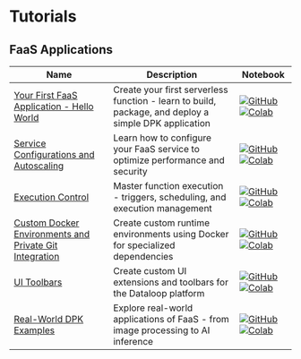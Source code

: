 # Tutorials

## FaaS Applications
| Name | Description | Notebook |
| --- | --- | --- |
| <div>[Your First FaaS Application - Hello World](faas_applications/building_an_app/chapter.md)</div> | Create your first serverless function - learn to build, package, and deploy a simple DPK application | [![GitHub](https://badgen.net/badge/icon/github?icon=github&label)](https://github.com/dataloop-ai/dtlpy-documentation/blob/main/tutorials/faas_applications/building_an_app/chapter.ipynb) [![Colab](https://colab.research.google.com/assets/colab-badge.svg)](https://colab.research.google.com/github/dataloop-ai/dtlpy-documentation/blob/main/tutorials/faas_applications/building_an_app/chapter.ipynb) |
| <div>[Service Configurations and Autoscaling](faas_applications/service_configurations/chapter.md)</div> | Learn how to configure your FaaS service to optimize performance and security | [![GitHub](https://badgen.net/badge/icon/github?icon=github&label)](https://github.com/dataloop-ai/dtlpy-documentation/blob/main/tutorials/faas_applications/service_configurations/chapter.ipynb) [![Colab](https://colab.research.google.com/assets/colab-badge.svg)](https://colab.research.google.com/github/dataloop-ai/dtlpy-documentation/blob/main/tutorials/faas_applications/service_configurations/chapter.ipynb) |
| <div>[Execution Control](faas_applications/execution_control/chapter.md)</div> | Master function execution - triggers, scheduling, and execution management | [![GitHub](https://badgen.net/badge/icon/github?icon=github&label)](https://github.com/dataloop-ai/dtlpy-documentation/blob/main/tutorials/faas_applications/execution_control/chapter.ipynb) [![Colab](https://colab.research.google.com/assets/colab-badge.svg)](https://colab.research.google.com/github/dataloop-ai/dtlpy-documentation/blob/main/tutorials/faas_applications/execution_control/chapter.ipynb) |
| <div>[Custom Docker Environments and Private Git Integration](faas_applications/using_docker_and_private_registries/chapter.md)</div> | Create custom runtime environments using Docker for specialized dependencies | [![GitHub](https://badgen.net/badge/icon/github?icon=github&label)](https://github.com/dataloop-ai/dtlpy-documentation/blob/main/tutorials/faas_applications/using_docker_and_private_registries/chapter.ipynb) [![Colab](https://colab.research.google.com/assets/colab-badge.svg)](https://colab.research.google.com/github/dataloop-ai/dtlpy-documentation/blob/main/tutorials/faas_applications/using_docker_and_private_registries/chapter.ipynb) |
| <div>[UI Toolbars](faas_applications/ui_toolbars/chapter.md)</div> | Create custom UI extensions and toolbars for the Dataloop platform | [![GitHub](https://badgen.net/badge/icon/github?icon=github&label)](https://github.com/dataloop-ai/dtlpy-documentation/blob/main/tutorials/faas_applications/ui_toolbars/chapter.ipynb) [![Colab](https://colab.research.google.com/assets/colab-badge.svg)](https://colab.research.google.com/github/dataloop-ai/dtlpy-documentation/blob/main/tutorials/faas_applications/ui_toolbars/chapter.ipynb) |
| <div>[Real-World DPK Examples](faas_applications/github_examples/chapter.md)</div> | Explore real-world applications of FaaS - from image processing to AI inference | [![GitHub](https://badgen.net/badge/icon/github?icon=github&label)](https://github.com/dataloop-ai/dtlpy-documentation/blob/main/tutorials/faas_applications/github_examples/chapter.ipynb) [![Colab](https://colab.research.google.com/assets/colab-badge.svg)](https://colab.research.google.com/github/dataloop-ai/dtlpy-documentation/blob/main/tutorials/faas_applications/github_examples/chapter.ipynb) |